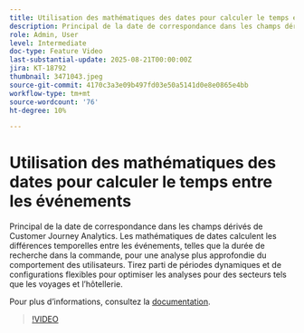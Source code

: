 ```yaml
---
title: Utilisation des mathématiques des dates pour calculer le temps entre les événements
description: Principal de la date de correspondance dans les champs dérivés de Customer Journey Analytics.
role: Admin, User
level: Intermediate
doc-type: Feature Video
last-substantial-update: 2025-08-21T00:00:00Z
jira: KT-18792
thumbnail: 3471043.jpeg
source-git-commit: 4170c3a3e09b497fd03e50a5141d0e8e0865e4bb
workflow-type: tm+mt
source-wordcount: '76'
ht-degree: 10%

---
```


# Utilisation des mathématiques des dates pour calculer le temps entre les événements

Principal de la date de correspondance dans les champs dérivés de Customer Journey Analytics. Les mathématiques de dates calculent les différences temporelles entre les événements, telles que la durée de recherche dans la commande, pour une analyse plus approfondie du comportement des utilisateurs. Tirez parti de périodes dynamiques et de configurations flexibles pour optimiser les analyses pour des secteurs tels que les voyages et l’hôtellerie.

Pour plus dʼinformations, consultez la [documentation](https://experienceleague.adobe.com/fr/docs/analytics-platform/using/cja-dataviews/derived-fields).

>[!VIDEO](https://video.tv.adobe.com/v/3471067/?learn=on&captions=fre_fr)
